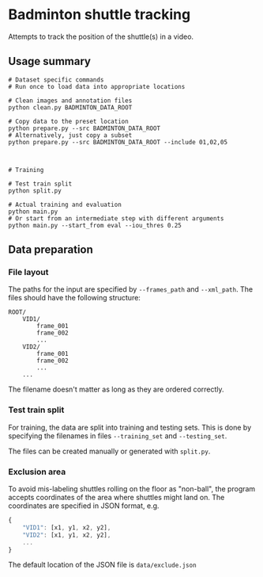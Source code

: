 # Badminton shuttle tracking
Attempts to track the position of the shuttle(s) in a video.

## Usage summary


```
# Dataset specific commands
# Run once to load data into appropriate locations

# Clean images and annotation files
python clean.py BADMINTON_DATA_ROOT

# Copy data to the preset location
python prepare.py --src BADMINTON_DATA_ROOT
# Alternatively, just copy a subset
python prepare.py --src BADMINTON_DATA_ROOT --include 01,02,05



# Training

# Test train split
python split.py

# Actual training and evaluation
python main.py
# Or start from an intermediate step with different arguments
python main.py --start_from eval --iou_thres 0.25
```

## Data preparation
### File layout
The paths for the input are specified by `--frames_path` and `--xml_path`. The files should have the following structure:
```
ROOT/
    VID1/
        frame_001
        frame_002
        ...
    VID2/
        frame_001
        frame_002
        ...
    ...
```
The filename doesn't matter as long as they are ordered correctly.

### Test train split
For training, the data are split into training and testing sets. This is done by specifying the filenames in files `--training_set` and `--testing_set`.

The files can be created manually or generated with `split.py`.

### Exclusion area
To avoid mis-labeling shuttles rolling on the floor as "non-ball", the program accepts coordinates of the area where shuttles might land on. The coordinates are specified in JSON format, e.g.
```js
{
    "VID1": [x1, y1, x2, y2],
    "VID2": [x1, y1, x2, y2],
    ...
}
```

The default location of the JSON file is `data/exclude.json`
